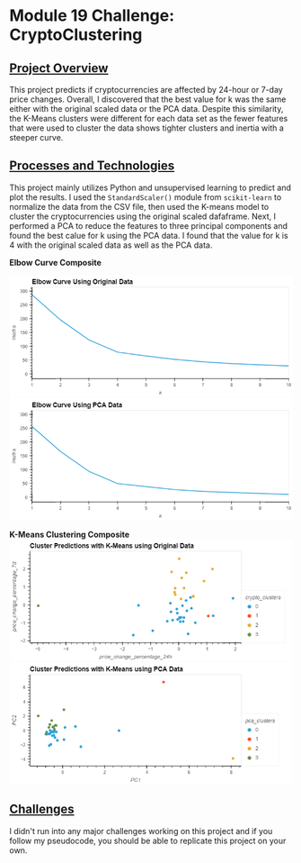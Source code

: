 # Module 19 Challenge: CryptoClustering
<ins>Project Overview</ins>
-----



This project predicts if cryptocurrencies are affected by 24-hour or 7-day price changes. Overall, I discovered that the best value for k was the same either with the original scaled data or the PCA data. Despite this similarity, the K-Means clusters were different for each data set as the fewer features that were used to cluster the data shows tighter clusters and inertia with a steeper curve.

<ins>Processes and Technologies</ins>
-----



This project mainly utilizes Python and unsupervised learning to predict and plot the results. I used the `StandardScaler()` module from `scikit-learn` to normalize the data from the CSV file, then used the K-means model to cluster the cryptocurrencies using the original scaled dafaframe. Next, I performed a PCA to reduce the features to three principal components and found the best calue for k using the PCA data. I found that the value for k is 4 with the original scaled data as well as the PCA data.

**Elbow Curve Composite**

![Elbow Curve Plot with Original Data](Images/elbow_original.png)
![Elbow Curve Plot with PCA Data](Images/elbow_pca.png)


**K-Means Clustering Composite**
![K-Means Clusters Scatter Plot with Original Data](Images/cluster_original.png)
![Elbow Curve Plot with Original Data](Images/cluster_pca.png)

<ins>Challenges</ins>
-----



I didn't run into any major challenges working on this project and if you follow my pseudocode, you should be able to replicate this project on your own.
